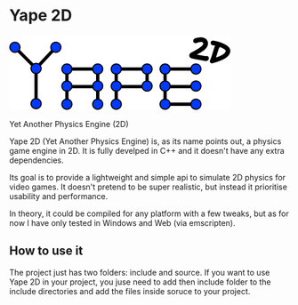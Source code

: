 # Yape 2D
![Yape 2D icon](yape2d.png "yape2D")

Yet Another Physics Engine (2D)

Yape 2D (Yet Another Physics Engine) is, as its name points out, a physics 
game engine in 2D. It is fully develped in C++ and it doesn't have any 
extra dependencies. 

Its goal is to provide a lightweight and simple api to simulate 2D physics 
for video games. It doesn't pretend to be super realistic, but instead it 
prioritise usability and performance. 

In theory, it could be compiled for any platform with a few tweaks, but as 
for now I have only tested in Windows and Web (via emscripten).

## How to use it
The project just has two folders: include and source. If you want to use 
Yape 2D in your project, you juse need to add then include folder to the 
include directories and add the files inside soruce to your project.

